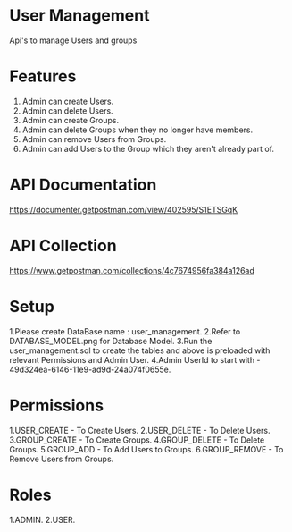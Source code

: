 # User Management

Api's to manage Users and groups

# Features
1. Admin can create Users.
2. Admin can delete Users.
3. Admin can create Groups.
4. Admin can delete Groups when they no longer have members.
5. Admin can remove Users from Groups.
6. Admin can add Users to the Group which they aren't already part of.

# API Documentation
https://documenter.getpostman.com/view/402595/S1ETSGqK

# API Collection
https://www.getpostman.com/collections/4c7674956fa384a126ad

# Setup
1.Please create DataBase name : user_management.
2.Refer to DATABASE_MODEL.png for Database Model.
3.Run the user_management.sql to create the tables and above is preloaded with relevant Permissions and Admin User.
4.Admin UserId to start with - 49d324ea-6146-11e9-ad9d-24a074f0655e.

# Permissions
1.USER_CREATE - To Create Users.
2.USER_DELETE - To Delete Users.
3.GROUP_CREATE - To Create Groups.
4.GROUP_DELETE - To Delete Groups.
5.GROUP_ADD - To Add Users to Groups.
6.GROUP_REMOVE - To Remove Users from Groups.

# Roles
1.ADMIN.
2.USER.
